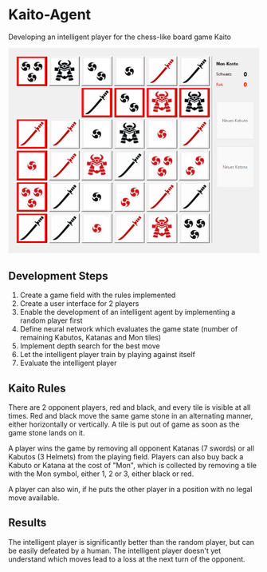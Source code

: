 # Kaito-Agent
Developing an intelligent player for the chess-like board game Kaito

![User interface for Kaito](Images/User_Interface.png "User interface for Kaito")

## Development Steps

1. Create a game field with the rules implemented
2. Create a user interface for 2 players
3. Enable the development of an intelligent agent by implementing a random player first
4. Define neural network which evaluates the game state (number of remaining Kabutos, Katanas and Mon tiles)
6. Implement depth search for the best move
7. Let the intelligent player train by playing against itself
8. Evaluate the intelligent player

## Kaito Rules

There are 2 opponent players, red and black, and every tile is visible at all times. Red and black move the same game stone in an alternating manner, either horizontally or vertically. A tile is put out of game as soon as the game stone lands on it.

A player wins the game by removing all opponent Katanas (7 swords) or all Kabutos (3 Helmets) from the playing field. Players can also buy back a Kabuto or Katana at the cost of "Mon", which is collected by removing a tile with the Mon symbol, either 1, 2 or 3, either black or red. 

A player can also win, if he puts the other player in a position with no legal move available.

## Results

The intelligent player is significantly better than the random player, but can be easily defeated by a human. The intelligent player doesn't yet understand which moves lead to a loss at the next turn of the opponent.
